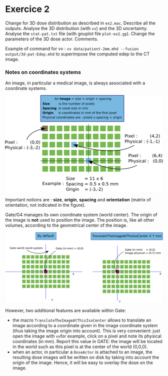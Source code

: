 # Exercice 2

Change for 3D dose distribution as described in ```ex2.mac```. Describe all the outputs. Analyse the 3D distribution (with ```vv```) and the 3D uncertainty. Analyse the ```stat-pat.txt``` file (with gnuplot file ```plot-ex2.gp```). Change the parameters of the 3D dose actor. Comments.

Example of command for vv : ```vv data/patient-2mm.mhd --fusion output/3d-pat-Edep.mhd``` to superimpose the computed edep to the CT image.

### Notes on coordinates systems

An image, in particular a medical image, is always associated with a coordinate systems.

![](image-coordinates-system.png)

Important notions are : **size**, **origin**, **spacing** and **orientation** (matrix of orientation, not indicated in the figure). 

Gate/G4 manages its own coordinate system (world center). The origin of the image is **not** used to position the image. The position is, like all other volumes, according to the geometrical center of the image. 

![](gate-coordinates-system.png)

However, two additional features are available within Gate:

- the macro ```TranslateTheImageAtThisIsoCenter``` allows to translate an image according to a coordinate given in the image coordinate system (thus taking the image origin into account). This is very convenient: just open the image with ```vv```for example, click on a pixel and note its physical coordinates (in mm). Report this value in GATE: the image will be located in the world such as this pixel is at the center of the world (0,0,0). 
- when an actor, in particular a ```DoseActor``` is attached to an image, the resulting dose images will be written on disk by taking into account the origin of the image. Hence, it will be easy to overlay the dose on the image. 




 
